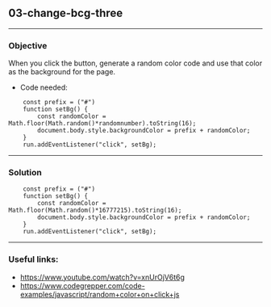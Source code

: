 ## 03-change-bcg-three

---
### Objective
When you click the button, generate a random color code and use that color as the background for the page.
* Code needed:
````
    const prefix = ("#")
    function setBg() {
        const randomColor = Math.floor(Math.random()*randomnumber).toString(16);
        document.body.style.backgroundColor = prefix + randomColor;
    }
    run.addEventListener("click", setBg);
````
---
### Solution
````
    const prefix = ("#")
    function setBg() {
        const randomColor = Math.floor(Math.random()*16777215).toString(16);
        document.body.style.backgroundColor = prefix + randomColor;
    }
    run.addEventListener("click", setBg);
````
---
### Useful links:
* https://www.youtube.com/watch?v=xnUrOjV6t6g
* https://www.codegrepper.com/code-examples/javascript/random+color+on+click+js